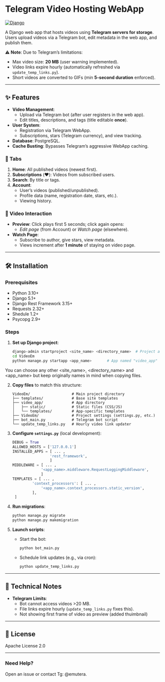 # Telegram Video Hosting WebApp  

[![Django](https://img.shields.io/badge/Django-5.1+-green.svg)](https://www.djangoproject.com/)  

A Django web app that hosts videos using **Telegram servers for storage**. Users upload videos via a Telegram bot, edit metadata in the web app, and publish them.  

⚠️ **Note**: Due to Telegram’s limitations:  
- Max video size: **20 MB** (user warning implemented).  
- Video links expire hourly (automatically refreshed via `update_temp_links.py`).  
- Short videos are converted to GIFs (min **5-second duration** enforced).  

---

## ✨ Features  
- **Video Management**:  
  - Upload via Telegram bot (after user registers in the web app).  
  - Edit titles, descriptions, and tags (title editable **once**).  
- **User System**:  
  - Registration via Telegram WebApp.  
  - Subscriptions, stars (Telegram currency), and view tracking.  
- **Database**: PostgreSQL.  
- **Cache Busting**: Bypasses Telegram’s aggressive WebApp caching.  

### 📌 Tabs  
1. **Home**: All published videos (newest first).  
2. **Subscriptions** (❤️): Videos from subscribed users.  
3. **Search**: By title or tags.  
4. **Account**:  
   - User’s videos (published/unpublished).  
   - Profile data (name, registration date, stars, etc.).  
   - Viewing history.  

### 🎥 Video Interaction  
- **Preview**: Click plays first 5 seconds; click again opens:  
  - *Edit page* (from Account) or *Watch page* (elsewhere).  
- **Watch Page**:  
  - Subscribe to author, give stars, view metadata.  
  - Views increment after **1 minute** of staying on video page.  

---

## 🛠️ Installation  

### Prerequisites  
- Python 3.10+  
- Django 5.1+  
- Django Rest Framework 3.15+
- Requests 2.32+
- Shedule 1.2+
- Psycopg 2.9+

### Steps  
1. **Set up Django project**:  
   ```bash
   django-admin startproject <site_name> <directory_name>  # Project and directory named "VideoEm"
   cd VideoEm
   python manage.py startapp <app_name>       # App named "video_app"
   ```  
You can choose any other <site_name>, <directory_name> and <app_name> 
but keep originally names in mind when copying files.

2. **Copy files** to match this structure:  
   ```plaintext
   VideoEm/                   # Main project directory
   ├── templates/             # Base site templates
   ├── video_app/             # App directory
   │   ├── static/            # Static files (CSS/JS)
   │   └── templates/         # App-specific templates
   ├── VideoEm/               # Project settings (settings.py, etc.)
   ├── bot_main.py            # Telegram bot script
   └── update_temp_links.py   # Hourly video link updater
   ```  

3. **Configure `settings.py`** (local development):  
   ```python
   DEBUG = True
   ALLOWED_HOSTS = ['127.0.0.1']
   INSTALLED_APPS = [ ... ,
                    'rest_framework',
                    ]
   MIDDLEWARE = [ ... ,
                '<app_name>.middleware.RequestLoggingMiddleware',
                ]
   TEMPLATES = [ ... , 
            'context_processors': [ ... ,
                '<app_name>.context_processors.static_version',
            ],
    ]
   ```  

4. **Run migrations**:  
   ```bash
   python manage.py migrate
   python manage.py makemigration
   ```  

5. **Launch scripts**:  
   - Start the bot:  
     ```bash
     python bot_main.py
     ```  
   - Schedule link updates (e.g., via cron):  
     ```bash
     python update_temp_links.py
     ```  

---

## 🔧 Technical Notes  
- **Telegram Limits**:  
  - Bot cannot access videos >20 MB.  
  - File links expire hourly (`update_temp_links.py` fixes this). 
  - Not showing first frame of video as preview (added thuimbnail)  

---

## 📄 License  
Apache License 2.0

---

### Need Help?  
Open an issue or contact Tg: @emutera.  
